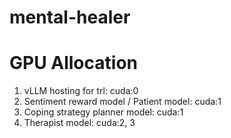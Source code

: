 # mental-healer


# GPU Allocation
1. vLLM hosting for trl: cuda:0
2. Sentiment reward model / Patient model: cuda:1
3. Coping strategy planner model: cuda:1
4. Therapist model: cuda:2, 3


